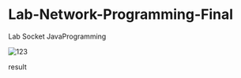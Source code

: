 # Lab-Network-Programming-Final

Lab Socket JavaProgramming

![123](https://user-images.githubusercontent.com/62991197/100747078-29310200-3414-11eb-9468-e2cf94948d67.jpg)

result

